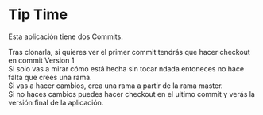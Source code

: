 # Tip Time

Esta aplicación tiene dos Commits. 

Tras clonarla, si quieres ver el primer commit tendrás que hacer checkout en commit Version 1  
Si solo vas a mirar cómo está hecha sin tocar ndada entoneces no hace falta que crees una rama.   
Si vas a hacer cambios, crea una rama a partir de la rama master.  
Si no haces cambios puedes hacer checkout en el ultimo commit y verás la versión final de la aplicación.



